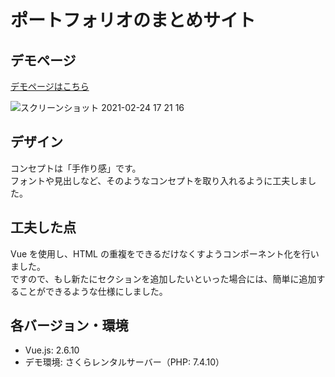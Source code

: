 # ポートフォリオのまとめサイト

## デモページ

[デモページはこちら](https://created-portfolio.com/)<br>

![スクリーンショット 2021-02-24 17 21 16](https://user-images.githubusercontent.com/61940526/108968889-b490fb00-76c4-11eb-9857-5cd30582438e.png)

## デザイン

コンセプトは「手作り感」です。<br>
フォントや見出しなど、そのようなコンセプトを取り入れるように工夫しました。

## 工夫した点

Vue を使用し、HTML の重複をできるだけなくすようコンポーネント化を行いました。<br>
ですので、もし新たにセクションを追加したいといった場合には、簡単に追加することができるような仕様にしました。

## 各バージョン・環境

-  Vue.js: 2.6.10
-  デモ環境: さくらレンタルサーバー（PHP: 7.4.10）
